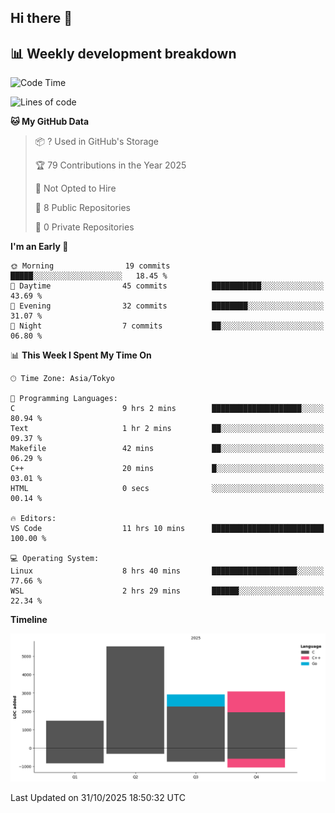 ## Hi there 👋

<!--
**mandakore/mandakore** is a ✨ _special_ ✨ repository because its `README.md` (this file) appears on your GitHub profile.

Here are some ideas to get you started:

- 🔭 I’m currently working on ...
- 🌱 I’m currently learning ...
- 👯 I’m looking to collaborate on ...
- 🤔 I’m looking for help with ...
- 💬 Ask me about ...
- 📫 How to reach me: ...
- 😄 Pronouns: ...
- ⚡ Fun fact: ...
-->

## 📊 Weekly development breakdown

<!--START_SECTION:waka-->
![Code Time](http://img.shields.io/badge/Code%20Time-156%20hrs%2030%20mins-blue)

![Lines of code](https://img.shields.io/badge/From%20Hello%20World%20I%27ve%20Written-13.0%20thousand%20lines%20of%20code-blue)

**🐱 My GitHub Data** 

> 📦 ? Used in GitHub's Storage 
 > 
> 🏆 79 Contributions in the Year 2025
 > 
> 🚫 Not Opted to Hire
 > 
> 📜 8 Public Repositories 
 > 
> 🔑 0 Private Repositories 
 > 
**I'm an Early 🐤** 

```text
🌞 Morning                19 commits          █████░░░░░░░░░░░░░░░░░░░░   18.45 % 
🌆 Daytime                45 commits          ███████████░░░░░░░░░░░░░░   43.69 % 
🌃 Evening                32 commits          ████████░░░░░░░░░░░░░░░░░   31.07 % 
🌙 Night                  7 commits           ██░░░░░░░░░░░░░░░░░░░░░░░   06.80 % 
```


📊 **This Week I Spent My Time On** 

```text
🕑︎ Time Zone: Asia/Tokyo

💬 Programming Languages: 
C                        9 hrs 2 mins        ████████████████████░░░░░   80.94 % 
Text                     1 hr 2 mins         ██░░░░░░░░░░░░░░░░░░░░░░░   09.37 % 
Makefile                 42 mins             ██░░░░░░░░░░░░░░░░░░░░░░░   06.29 % 
C++                      20 mins             █░░░░░░░░░░░░░░░░░░░░░░░░   03.01 % 
HTML                     0 secs              ░░░░░░░░░░░░░░░░░░░░░░░░░   00.14 % 

🔥 Editors: 
VS Code                  11 hrs 10 mins      █████████████████████████   100.00 % 

💻 Operating System: 
Linux                    8 hrs 40 mins       ███████████████████░░░░░░   77.66 % 
WSL                      2 hrs 29 mins       ██████░░░░░░░░░░░░░░░░░░░   22.34 % 
```

**Timeline**

![Lines of Code chart](https://raw.githubusercontent.com/mandakore/mandakore/main/assets/bar_graph.png)


 Last Updated on 31/10/2025 18:50:32 UTC
<!--END_SECTION:waka-->

